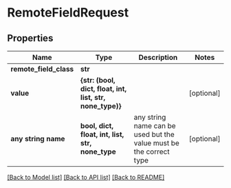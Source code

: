 # RemoteFieldRequest

## Properties

| Name                   | Type                                                      | Description                                                        | Notes      |
| ---------------------- | --------------------------------------------------------- | ------------------------------------------------------------------ | ---------- |
| **remote_field_class** | **str**                                                   |                                                                    |
| **value**              | **{str: (bool, dict, float, int, list, str, none_type)}** |                                                                    | [optional] |
| **any string name**    | **bool, dict, float, int, list, str, none_type**          | any string name can be used but the value must be the correct type | [optional] |

[[Back to Model list]](../README.md#documentation-for-models) [[Back to API list]](../README.md#documentation-for-api-endpoints) [[Back to README]](../README.md)
